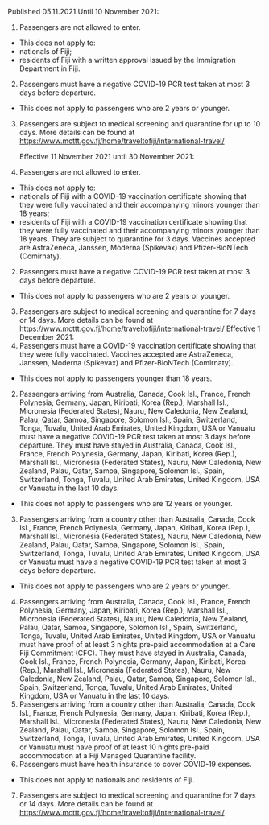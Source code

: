 Published 05.11.2021
Until 10 November 2021:
1. Passengers are not allowed to enter.
- This does not apply to:
- nationals of Fiji;
- residents of Fiji with a written approval issued by the Immigration Department in Fiji.
2. Passengers must have a negative COVID-19 PCR test taken at most 3 days before departure.
- This does not apply to passengers who are 2 years or younger.
3. Passengers are subject to medical screening and quarantine for up to 10 days. More details can be found at <a href="https://www.mcttt.gov.fj/home/traveltofiji/international-travel/">https://www.mcttt.gov.fj/home/traveltofiji/international-travel/</a> </p><p>Effective 11 November 2021 until 30 November 2021:
1. Passengers are not allowed to enter.
- This does not apply to:
- nationals of Fiji with a COVID-19 vaccination certificate showing that they were fully vaccinated and their accompanying minors younger than 18 years;
- residents of Fiji with a COVID-19 vaccination certificate showing that they were fully vaccinated and their accompanying minors younger than 18 years.
They are subject to quarantine for 3 days. Vaccines accepted are AstraZeneca, Janssen, Moderna (Spikevax) and Pfizer-BioNTech (Comirnaty).
2. Passengers must have a negative COVID-19 PCR test taken at most 3 days before departure.
- This does not apply to passengers who are 2 years or younger.
3. Passengers are subject to medical screening and quarantine for 7 days or 14 days. More details can be found at <a href="https://www.mcttt.gov.fj/home/traveltofiji/international-travel/">https://www.mcttt.gov.fj/home/traveltofiji/international-travel/</a>
Effective 1 December 2021:
1. Passengers must have a COVID-19 vaccination certificate showing that they were fully vaccinated. Vaccines accepted are AstraZeneca, Janssen, Moderna (Spikevax) and Pfizer-BioNTech (Comirnaty).
- This does not apply to passengers younger than 18 years.
2. Passengers arriving from Australia, Canada, Cook Isl., France, French Polynesia, Germany, Japan, Kiribati, Korea (Rep.), Marshall Isl., Micronesia (Federated States), Nauru, New Caledonia, New Zealand, Palau, Qatar, Samoa, Singapore, Solomon Isl., Spain, Switzerland, Tonga, Tuvalu, United Arab Emirates, United Kingdom, USA or Vanuatu must have a negative COVID-19 PCR test taken at most 3 days before departure. They must have stayed in Australia, Canada, Cook Isl., France, French Polynesia, Germany, Japan, Kiribati, Korea (Rep.), Marshall Isl., Micronesia (Federated States), Nauru, New Caledonia, New Zealand, Palau, Qatar, Samoa, Singapore, Solomon Isl., Spain, Switzerland, Tonga, Tuvalu, United Arab Emirates, United Kingdom, USA or Vanuatu in the last 10 days.
- This does not apply to passengers who are 12 years or younger.
3. Passengers arriving from a country other than Australia, Canada, Cook Isl., France, French Polynesia, Germany, Japan, Kiribati, Korea (Rep.), Marshall Isl., Micronesia (Federated States), Nauru, New Caledonia, New Zealand, Palau, Qatar, Samoa, Singapore, Solomon Isl., Spain, Switzerland, Tonga, Tuvalu, United Arab Emirates, United Kingdom, USA or Vanuatu must have a negative COVID-19 PCR test taken at most 3 days before departure.
- This does not apply to passengers who are 2 years or younger.
4. Passengers arriving from Australia, Canada, Cook Isl., France, French Polynesia, Germany, Japan, Kiribati, Korea (Rep.), Marshall Isl., Micronesia (Federated States), Nauru, New Caledonia, New Zealand, Palau, Qatar, Samoa, Singapore, Solomon Isl., Spain, Switzerland, Tonga, Tuvalu, United Arab Emirates, United Kingdom, USA or Vanuatu must have proof of at least 3 nights pre-paid accommodation at a Care Fiji Commitment (CFC). They must have stayed in Australia, Canada, Cook Isl., France, French Polynesia, Germany, Japan, Kiribati, Korea (Rep.), Marshall Isl., Micronesia (Federated States), Nauru, New Caledonia, New Zealand, Palau, Qatar, Samoa, Singapore, Solomon Isl., Spain, Switzerland, Tonga, Tuvalu, United Arab Emirates, United Kingdom, USA or Vanuatu in the last 10 days.
5. Passengers arriving from a country other than Australia, Canada, Cook Isl., France, French Polynesia, Germany, Japan, Kiribati, Korea (Rep.), Marshall Isl., Micronesia (Federated States), Nauru, New Caledonia, New Zealand, Palau, Qatar, Samoa, Singapore, Solomon Isl., Spain, Switzerland, Tonga, Tuvalu, United Arab Emirates, United Kingdom, USA or Vanuatu must have proof of at least 10 nights pre-paid accommodation at a Fiji Managed Quarantine facility.
6. Passengers must have health insurance to cover COVID-19 expenses.
- This does not apply to nationals and residents of Fiji.
7. Passengers are subject to medical screening and quarantine for 7 days or 14 days. More details can be found at <a href="https://www.mcttt.gov.fj/home/traveltofiji/international-travel/">https://www.mcttt.gov.fj/home/traveltofiji/international-travel/</a>